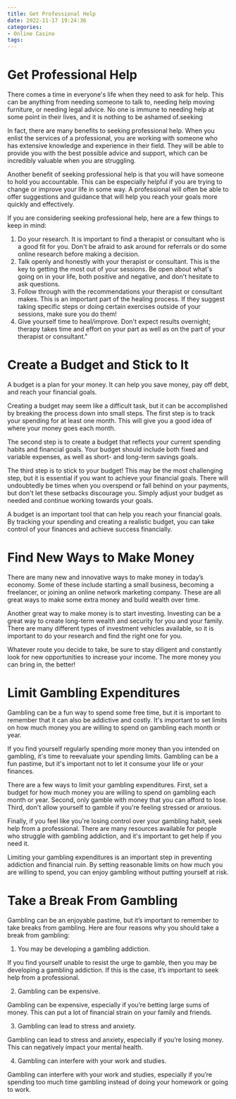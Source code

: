 ```yaml
---
title: Get Professional Help 
date: 2022-11-17 19:24:36
categories:
- Online Casino
tags:
---
```



#  Get Professional Help 

There comes a time in everyone's life when they need to ask for help. This can be anything from needing someone to talk to, needing help moving furniture, or needing legal advice. No one is immune to needing help at some point in their lives, and it is nothing to be ashamed of.seeking

In fact, there are many benefits to seeking professional help. When you enlist the services of a professional, you are working with someone who has extensive knowledge and experience in their field. They will be able to provide you with the best possible advice and support, which can be incredibly valuable when you are struggling.

Another benefit of seeking professional help is that you will have someone to hold you accountable. This can be especially helpful if you are trying to change or improve your life in some way. A professional will often be able to offer suggestions and guidance that will help you reach your goals more quickly and effectively.

If you are considering seeking professional help, here are a few things to keep in mind: 

1. Do your research. It is important to find a therapist or consultant who is a good fit for you. Don't be afraid to ask around for referrals or do some online research before making a decision. 
2. Talk openly and honestly with your therapist or consultant. This is the key to getting the most out of your sessions. Be open about what's going on in your life, both positive and negative, and don't hesitate to ask questions. 
3. Follow through with the recommendations your therapist or consultant makes. This is an important part of the healing process. If they suggest taking specific steps or doing certain exercises outside of your sessions, make sure you do them! 
4. Give yourself time to heal/improve. Don't expect results overnight; therapy takes time and effort on your part as well as on the part of your therapist or consultant."

#  Create a Budget and Stick to It 
A budget is a plan for your money. It can help you save money, pay off debt, and reach your financial goals.

Creating a budget may seem like a difficult task, but it can be accomplished by breaking the process down into small steps. The first step is to track your spending for at least one month. This will give you a good idea of where your money goes each month.

The second step is to create a budget that reflects your current spending habits and financial goals. Your budget should include both fixed and variable expenses, as well as short- and long-term savings goals.

The third step is to stick to your budget! This may be the most challenging step, but it is essential if you want to achieve your financial goals. There will undoubtedly be times when you overspend or fall behind on your payments, but don't let these setbacks discourage you. Simply adjust your budget as needed and continue working towards your goals.

A budget is an important tool that can help you reach your financial goals. By tracking your spending and creating a realistic budget, you can take control of your finances and achieve success financially.

#  Find New Ways to Make Money 

There are many new and innovative ways to make money in today’s economy. Some of these include starting a small business, becoming a freelancer, or joining an online network marketing company. These are all great ways to make some extra money and build wealth over time.

Another great way to make money is to start investing. Investing can be a great way to create long-term wealth and security for you and your family. There are many different types of investment vehicles available, so it is important to do your research and find the right one for you.

Whatever route you decide to take, be sure to stay diligent and constantly look for new opportunities to increase your income. The more money you can bring in, the better!

#  Limit Gambling Expenditures 

Gambling can be a fun way to spend some free time, but it is important to remember that it can also be addictive and costly. It's important to set limits on how much money you are willing to spend on gambling each month or year.

If you find yourself regularly spending more money than you intended on gambling, it's time to reevaluate your spending limits. Gambling can be a fun pastime, but it's important not to let it consume your life or your finances.

There are a few ways to limit your gambling expenditures. First, set a budget for how much money you are willing to spend on gambling each month or year. Second, only gamble with money that you can afford to lose. Third, don't allow yourself to gamble if you're feeling stressed or anxious.

Finally, if you feel like you're losing control over your gambling habit, seek help from a professional. There are many resources available for people who struggle with gambling addiction, and it's important to get help if you need it.

Limiting your gambling expenditures is an important step in preventing addiction and financial ruin. By setting reasonable limits on how much you are willing to spend, you can enjoy gambling without putting yourself at risk.

#  Take a Break From Gambling

Gambling can be an enjoyable pastime, but it’s important to remember to take breaks from gambling. Here are four reasons why you should take a break from gambling:

1) You may be developing a gambling addiction.

If you find yourself unable to resist the urge to gamble, then you may be developing a gambling addiction. If this is the case, it’s important to seek help from a professional.

2) Gambling can be expensive.

Gambling can be expensive, especially if you’re betting large sums of money. This can put a lot of financial strain on your family and friends.

3) Gambling can lead to stress and anxiety.

Gambling can lead to stress and anxiety, especially if you’re losing money. This can negatively impact your mental health.

4) Gambling can interfere with your work and studies.

Gambling can interfere with your work and studies, especially if you’re spending too much time gambling instead of doing your homework or going to work.